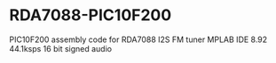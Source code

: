 # RDA7088-PIC10F200
PIC10F200 assembly code for RDA7088 I2S FM tuner 
MPLAB IDE 8.92
44.1ksps 16 bit signed audio 
